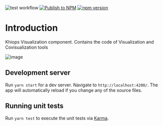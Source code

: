 ![test workflow](https://github.com/KhiopsML/khiops-visualization/actions/workflows/test.yml/badge.svg) [![Publish to NPM](https://github.com/KhiopsML/khiops-visualization/actions/workflows/publish.yml/badge.svg?branch=master)](https://github.com/KhiopsML/khiops-visualization/actions/workflows/publish.yml) [![npm version](https://badge.fury.io/js/khiops-visualization.svg)](https://www.npmjs.com/package/khiops-visualization)


# Introduction

Khiops Visualization component. Contains the code of Visualization and Covisualization tools

![image](https://github.com/KhiopsML/khiops-visualization/assets/13203455/c11d51be-f12d-4f72-9bea-e2d2c0f36d36)

## Development server

Run `yarn start` for a dev server. Navigate to `http://localhost:4200/`. The app will automatically reload if you change any of the source files.

## Running unit tests

Run `yarn test` to execute the unit tests via [Karma](https://karma-runner.github.io).
